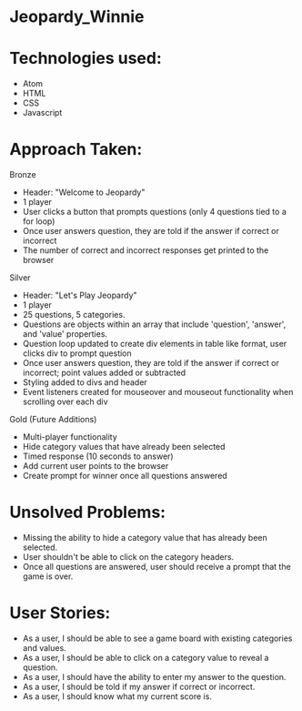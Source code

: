 # Jeopardy_Winnie

# Technologies used:
* Atom
* HTML
* CSS
* Javascript

# Approach Taken:
Bronze
* Header: "Welcome to Jeopardy"
* 1 player
* User clicks a button that prompts questions (only 4 questions tied to a for loop)
* Once user answers question, they are told if the answer if correct or incorrect
* The number of correct and incorrect responses get printed to the browser

Silver
* Header: "Let's Play Jeopardy"
* 1 player
* 25 questions, 5 categories.
* Questions are objects within an array that include 'question', 'answer', and 'value' properties.
* Question loop updated to create div elements in table like format, user clicks div to prompt question
* Once user answers question, they are told if the answer if correct or incorrect; point values added or subtracted
* Styling added to divs and header
* Event listeners created for mouseover and mouseout functionality when scrolling over each div

Gold (Future Additions)
* Multi-player functionality
* Hide category values that have already been selected
* Timed response (10 seconds to answer)
* Add current user points to the browser
* Create prompt for winner once all questions answered


# Unsolved Problems:
* Missing the ability to hide a category value that has already been selected.
* User shouldn't be able to click on the category headers.
* Once all questions are answered, user should receive a prompt that the game is over.

# User Stories:
* As a user, I should be able to see a game board with existing categories and values.
* As a user, I should be able to click on a category value to reveal a question.
* As a user, I should have the ability to enter my answer to the question.
* As a user, I should be told if my answer if correct or incorrect.
* As a user, I should know what my current score is.
